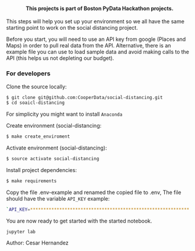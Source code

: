 <h4 align="center">This projects is part of Boston PyData Hackathon projects.</h4>

This steps will help you set up your environment so we all have the same starting point to work on the social distancing project.

Before you start, you will need to use an API key from google (Places and Maps) in order to pull real data from the API. Alternative, there is an example file you can use to load sample data and avoid making calls to the API (this helps us not depleting our budget).


### For developers
Clone the source locally:

```sh
$ git clone git@github.com:CooperData/social-distancing.git
$ cd soaicl-distancing
```

For simplicity you might want to install 
`Anaconda`

Create environment (social-distancing:

```sh
$ make create_enviroment
```

Activate environment (social-distancing):

```sh
$ source activate social-distancing
```

Install project dependencies:

```sh
$ make requirements
```

Copy the file .env-example and renamed the copied file to .env, The file should have the variable `API_KEY` example:

```sh
`API_KEY=************************************************************
```

You are now ready to get started with the started notebook.

```
jupyter lab
```


Author: Cesar Hernandez 

